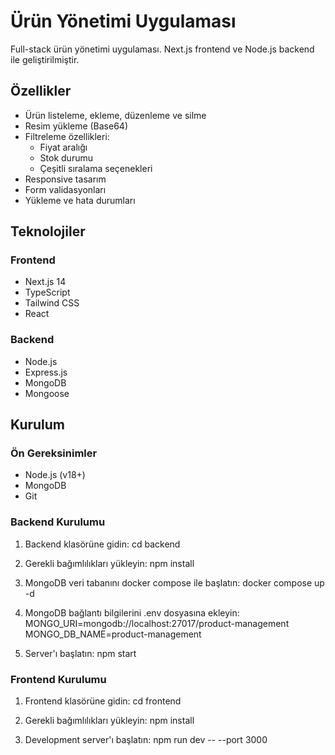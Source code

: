 # Ürün Yönetimi Uygulaması

Full-stack ürün yönetimi uygulaması. Next.js frontend ve Node.js backend ile geliştirilmiştir.

## Özellikler

- Ürün listeleme, ekleme, düzenleme ve silme
- Resim yükleme (Base64)
- Filtreleme özellikleri:
  - Fiyat aralığı
  - Stok durumu
  - Çeşitli sıralama seçenekleri
- Responsive tasarım
- Form validasyonları
- Yükleme ve hata durumları

## Teknolojiler

### Frontend
- Next.js 14
- TypeScript
- Tailwind CSS
- React

### Backend
- Node.js
- Express.js
- MongoDB
- Mongoose

## Kurulum

### Ön Gereksinimler
- Node.js (v18+)
- MongoDB
- Git

### Backend Kurulumu

1. Backend klasörüne gidin:
cd backend

2. Gerekli bağımlılıkları yükleyin:
npm install

3. MongoDB veri tabanını docker compose ile başlatın:
docker compose up -d

4. MongoDB bağlantı bilgilerini .env dosyasına ekleyin:
MONGO_URI=mongodb://localhost:27017/product-management
MONGO_DB_NAME=product-management

5. Server'ı başlatın:
npm start

### Frontend Kurulumu

1. Frontend klasörüne gidin:
cd frontend

2. Gerekli bağımlılıkları yükleyin:
npm install

3. Development server'ı başlatın:
npm run dev -- --port 3000
